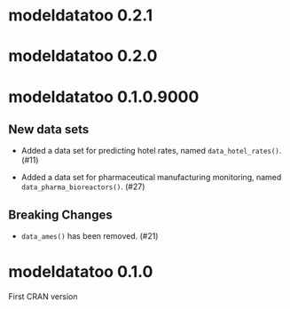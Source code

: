 # modeldatatoo 0.2.1

# modeldatatoo 0.2.0

# modeldatatoo 0.1.0.9000

## New data sets

- Added a data set for predicting hotel rates, named `data_hotel_rates()`. (#11)

- Added a data set for pharmaceutical manufacturing monitoring, named `data_pharma_bioreactors()`. (#27)

## Breaking Changes

- `data_ames()` has been removed. (#21)

# modeldatatoo 0.1.0

First CRAN version
